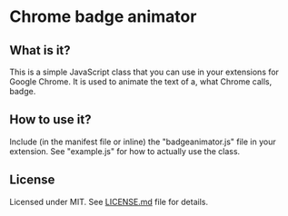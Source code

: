 # Chrome badge animator


## What is it?
This is a simple JavaScript class that you can use in your extensions for Google Chrome.
It is used to animate the text of a, what Chrome calls, badge.

## How to use it?
Include (in the manifest file or inline) the "badgeanimator.js" file in your extension. See "example.js" for how to actually use the class.

## License
Licensed under MIT. See [LICENSE.md](https://github.com/janhancic/chrome-badge-animator/blob/master/LICENSE.md) file for details.